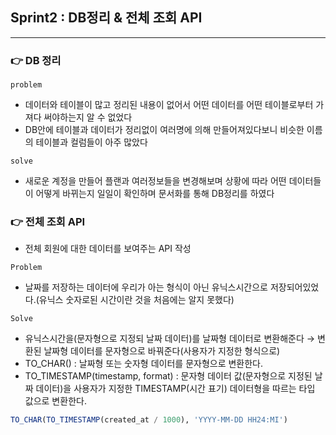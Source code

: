 ## Sprint2 : DB정리 & 전체 조회 API

---

### 👉 DB 정리

`problem`

- 데이터와 테이블이 많고 정리된 내용이 없어서 어떤 데이터를 어떤 테이블로부터 가져다 써야하는지 알 수 없었다
- DB안에 테이블과 데이터가 정리없이 여러명에 의해 만들어져있다보니 비슷한 이름의 테이블과 컬럼들이 아주 많았다

`solve`

- 새로운 계정을 만들어 플랜과 여러정보들을 변경해보며 상황에 따라 어떤 데이터들이 어떻게 바뀌는지 일일이 확인하며 문서화를 통해 DB정리를 하였다

### 👉 전체 조회 API

- 전체 회원에 대한 데이터를 보여주는 API 작성

`Problem`

- 날짜를 저장하는 데이터에 우리가 아는 형식이 아닌 유닉스시간으로 저장되어있었다.(유닉스 숫자로된 시간이란 것을 처음에는 알지 못했다)

`Solve`

- 유닉스시간을(문자형으로 지정되 날짜 데이터)를 날짜형 데이터로 변환해준다 → 변환된 날짜형 데이터를 문자형으로 바꿔준다(사용자가 지정한 형식으로)
- TO_CHAR() : 날짜형 또는 숫자형 데이터를 문자형으로 변환한다.
- TO_TIMESTAMP(timestamp, format) : 문자형 데이터 값(문자형으로 지정된 날짜 데이터)을 사용자가 지정한 TIMESTAMP(시간 표기) 데이터형을 따르는 타입 값으로 변환한다.

```sql
TO_CHAR(TO_TIMESTAMP(created_at / 1000), 'YYYY-MM-DD HH24:MI')
```
